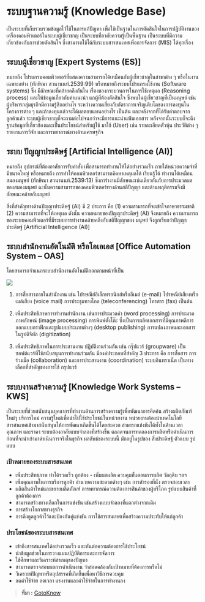 ระบบฐานความรู้ (Knowledge Base)
===


เป็นระบบที่เก็บรวบรวมข้อมูลไว้ใช้ในการแก้ปัญหา เพื่อใช้เป็นฐานในการตัดสินใจในการปฏิบัติงานของเครื่องคอมพิวเตอร์ในระบบผู้เชี่ยวชาญ เป็นระบบที่อาศัยความรู้เป็นพื้นฐาน เป็นระบบที่มีความเกี่ยวข้องกับการช่วยตัดสินใจ ซึ่งสามารถใช้ได้กับระบบสารสนเทศเพื่อการจัดการ (MIS) ได้ทุกเรื่อง

## **ระบบผู้เชี่ยวชาญ** **[Expert Systems (ES)]** 
หมายถึง โปรแกรมคอมพิวเตอร์ที่แสดงความสามารถได้เหมือนกับผู้เชี่ยวชาญในสาขาต่าง ๆ หรือในงานเฉพาะอย่าง (ทักษิณา สวนานนท์.2539:99) หรือหมายถึงระบบโปรแกรมใช้งาน (Software systems) ซึ่ง มีลักษณะที่คล้ายคลึงกันใน เรื่องของกระบวนการในการใช้เหตุผล (Reasoning process) และให้ข้อมูลเกี่ยวกับคำแนะนำ แกผู้ที่ต้องตัดสินใจ ซึ่งพบในผู้เชี่ยวชาญที่เป็นมนุษย์ เช่น ผู้บริหารกลุ่มธุรกิจมีความรู้สึกอย่างไร ระหว่างความเสี่ยงกับอัตราการเจริญเติบโตของการลงทุนในโครงการต่าง ๆ และถ้าลงทุนแล้วจะได้ผลตอบแทนอย่างไร เป็นต้น และหลังจากที่ได้รับคำตอบจากลูกค้าแล้ว ระบบผู้เชี่ยวชาญก็จะถามต่อไปจนกว่าจะมีการแนะนำแฟ้มเอกสาร หลังจากนั้นระบบก็จะดึงฐานข้อมูลที่เกี่ยวข้องและเป็นประโยชน์สำหรับผู้ใช้ มาใช้ (User) เช่น รายละเอียดตัวหุ้น ประวัติต่าง ๆ รายงานการวิจัย และการพยากรณ์ทางด้านเศรษฐกิจ

## **ระบบ ปัญญาประดิษฐ์ [Artificial Intelligence (AI)]**  
หมายถึง อุปกรณ์ที่ต้องอาศัยการรับคำสั่ง เพื่อสามารถทำงานให้ได้อย่างรวดเร็ว ภายใต้หน่วยความจำที่มีขนาดใหญ่ หรือหมายถึง การทำให้คอมพิวเตอร์สามารถคิดหาเหตุผลได้ เรียนรู้ได้ ทำงานได้เหมือนสมองมนุษย์ (ทักษิณา สวนานนท์.2539:13) ซึ่งการำงานมีลักษณะเช่นเดียวกันกับการประมวลผลของสมองมนุษย์ ฉะนั้นความสามารถของคอมพิวเตอร์ทางด้านสติปัญญา และด้านพฤติกรรมจึงมีลักษณะคล้ายกับมนุษย์

สิ่งที่สำคัญทางด้านปัญญาประดิษฐ์ (AI) มี 2 ประการ คือ (1) ความสามารถที่จะเข้าใจภาษาธรรมชาติ (2) ความสามารถที่จะให้เหตุผล ดังนั้น ความหมายของปัญญาประดิษฐ์ (AI) จึงหมายถึง ความสามารถของระบบคอมพิวเตอร์ที่มีระบบการทำงานคล้ายคลึงกับสติปัญญาของ มนุษย์ จึงถูกเรียกว่าปัญญาประดิษฐ์ [Artificial Intelligence (AI)]  
  
## **ระบบสำนักงานอัตโนมัติ** **หรือ****โอเอ****เอส**  [Office Automation System – OAS] 
โดยสามารถจำแนกระบบสำนักงานอัตโนมัติออกตามหน้าที่เป็น

![](http://cdn.gotoknow.org/assets/media/files/000/545/175/original_piramid.gif)

1) การสื่อสารภายในสำนักงาน เช่น ไปรษณีย์อิเล็กทรอนิกส์หรืออีเมล์ (e-mail) ไปรษณีย์เสียงหรือเมล์เสียง (voice mail) การประชุมทางไกล (teleconferencing) โทรสาร (fax) เป็นต้น

2) เพิ่มประสิทธิภาพการทำงานสำนักงาน เช่นการประมวลคำ (word processing) การประมวลภาพลักษณ์ (image processing) การพิมพ์ตั้งโต๊ะ ซึ่งเป็นการผลิตเอกสารที่มีคุณภาพดีการออกแบบกราฟิกและรูปแบบประเภทต่างๆ (desktop publishing) การแปลงภาพและเอกสารในรูปดิจิทัล (digitization)

3) เพิ่มประสิทธิภาพในการประสานงาน ปฏิบัติงานร่วมกัน เช่น กรุ๊ปแวร์ (groupware) เป็นซอฟต์แวร์ที่ใช้สนับสนุนการทำงานร่วมกัน มีองค์ประกอบที่สำคัญ 3 ประการ คือ การสื่อสาร การร่วมมือ (collaboration) และการประสานงาน (coordination) ระบบอินทราเน็ต เป็นทางเลือกที่สำคัญของการใช้ กรุปแวร์

## **ระบบงานสร้างความรู้** [Knowledge Work Systems – KWS] 
เป็นระบบที่ช่วยสนับสนุนบุคลากรที่ทำงานด้านการสร้างความรู้เพื่อพัฒนาการคิดค้น สร้างผลิตภัณฑ์ใหม่ๆ บริการใหม่ ความรู้ใหม่เพื่อนำไปใช้ประโยชน์ในหน่วยงาน หน่วยงานต้องนำเทคโนโลยีสารสนเทศเข้ามาสนับสนุนให้การพัฒนาเกิดขึ้นได้โดยสะดวก สามารถแข่งขันได้ทั้งในด้านเวลา คุณภาพ และราคา ระบบต้องอาศัยแบบจำลองที่สร้างขึ้น ตลอดจนการทดลองการผลิตหรือดำเนินการ ก่อนที่จะนำเข้ามาดำเนินการจริงในธุรกิจ ผลลัพธ์ของระบบนี้ มักอยู่ในรูปของ สิ่งประดิษฐ์ ตัวแบบ รูปแบบ

### **เป้าหมายของระบบสารสนเทศ**

- เพิ่มประสิทธฺภาพ ทำได้รวดเร็ว ถูกต้อง - เพิ่มผลผลิต ควบคุมขั้นตอนการผลิต วัตถุดิบ ฯลฯ
- เพิ่มคุณภาพในการบริการลูกค้า อำนวยความสะดวกต่างๆ เช่น การสำรองที่นั่ง ตรวจสอบเวลา
- ผลิตสินค้าใหม่และขยายผลิตภัณฑ์ การพยากรณ์ความต้องการสินค้าของผู้บริโภค รูปแบบสินค้าที่ลูกค้าต้องการ
- สามารถสร้างทางเลือกในการแข่งขัน เช่นสร้างแบบจำลองที่แตกต่างจากเดิม
- การสร้างโอกาสทางธุรกิจ
- การดึงดูดลูกค้าไว้และป้องกันคู่แข่งขัน การใช้สารสนเทศเพื่อสร้างความประทับให้แก่ลูกค้า

### **ประโยชน์ของระบบสารสนเทศ**

- เข้าถึงสารสนเทศได้อย่างรวดเร็ว และทันต่อความต้องการใช้ประโยชน์
- นำข้อมูลช่วยในการวางแผนปฏิบัติการและการจัดการ
- ใช้ศึกษาและวิเคราะห์สาเหตุของปัญหา
- สามารถตรวจสอบผลการดำเนินงาน ว่าสอดคล้องกับเป้าหมายที่ต้องการหรือไม่
- วิเคราะห์ปัญหาหรืออุปสรรคที่เกิดขึ้นเพื่อหาวิธีการควบคุม
- ลดค่าใช้จ่าย ลดเวลา แรงงานและค่าใช้จ่ายในการทำงานลง

> **ที่มา :** [GotoKnow](https://www.gotoknow.org/posts/354835)